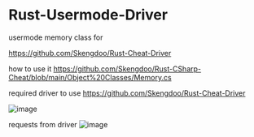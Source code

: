# Rust-Usermode-Driver


usermode memory class for 

https://github.com/Skengdoo/Rust-Cheat-Driver


how to use it
https://github.com/Skengdoo/Rust-CSharp-Cheat/blob/main/Object%20Classes/Memory.cs


required driver to use https://github.com/Skengdoo/Rust-Cheat-Driver

![image](https://user-images.githubusercontent.com/75455555/124805839-ec059300-df53-11eb-9373-a35eabd6e871.png)

requests from driver 
![image](https://user-images.githubusercontent.com/75455555/124805872-f7f15500-df53-11eb-9316-5aa2b163b2e4.png)


            
